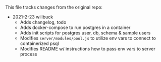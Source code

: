 This file tracks changes from the original repo:

- 2021-2-23 willbuck
    - Adds changelog, todo
    - Adds docker-compose to run postgres in a container
    - Adds init scripts for postgres user, db, schema & sample users
    - Modifies `server/modules/pool.js` to utilize env vars to connect to containerized psql  
    - Modifies README w/ instructions how to pass env vars to server process
